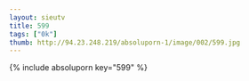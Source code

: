 ```yaml
--- 
layout: sieutv
title: 599
tags: ["0k"]
thumb: http://94.23.248.219/absoluporn-1/image/002/599.jpg
---
```

{% include absoluporn key="599" %} 
